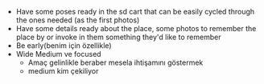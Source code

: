 - Have some poses ready in the sd cart that can be easily cycled through the ones needed (as the first photos)
- Have some details ready about the place, some photos to remember the place by or invoke in them something they'd like to remember
- Be early(benim için özellikle)
- Wide Medium ve focused
	- Amaç gelinlikle beraber mesela ihtişamını göstermek
	- medium kim çekiliyor